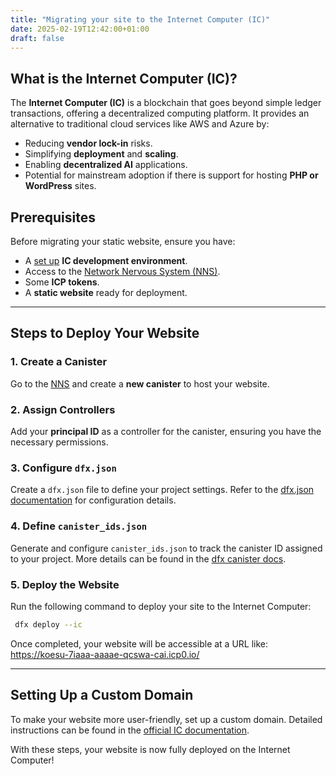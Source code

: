 ```yaml
---
title: "Migrating your site to the Internet Computer (IC)"
date: 2025-02-19T12:42:00+01:00
draft: false
---
```

## What is the Internet Computer (IC)?
The **Internet Computer (IC)** is a blockchain that goes beyond simple ledger transactions, offering a decentralized computing platform. It provides an alternative to traditional cloud services like AWS and Azure by:

- Reducing **vendor lock-in** risks.
- Simplifying **deployment** and **scaling**.
- Enabling **decentralized AI** applications.
- Potential for mainstream adoption if there is support for hosting **PHP or WordPress** sites.

## Prerequisites
Before migrating your static website, ensure you have:
- A [set up](https://internetcomputer.org/docs/current/developer-docs/getting-started/install) **IC development environment**.
- Access to the [Network Nervous System (NNS)](https://nns.ic0.app/).
- Some **ICP tokens**.
- A **static website** ready for deployment.

---
## Steps to Deploy Your Website
### 1. Create a Canister
Go to the [NNS](https://nns.ic0.app/) and create a **new canister** to host your website.

### 2. Assign Controllers
Add your **principal ID** as a controller for the canister, ensuring you have the necessary permissions.

### 3. Configure `dfx.json`
Create a `dfx.json` file to define your project settings. Refer to the [dfx.json documentation](https://internetcomputer.org/docs/current/developer-docs/developer-tools/cli-tools/dfx-json) for configuration details.

### 4. Define `canister_ids.json`
Generate and configure `canister_ids.json` to track the canister ID assigned to your project. More details can be found in the [dfx canister docs](https://internetcomputer.org/docs/current/developer-docs/developer-tools/cli-tools/cli-reference/dfx-canister).

### 5. Deploy the Website
Run the following command to deploy your site to the Internet Computer:
```sh
 dfx deploy --ic
```
Once completed, your website will be accessible at a URL like:
<a href="https://koesu-7iaaa-aaaae-qcswa-cai.icp0.io/">
https://koesu-7iaaa-aaaae-qcswa-cai.icp0.io/
</a>

---
## Setting Up a Custom Domain
To make your website more user-friendly, set up a custom domain. Detailed instructions can be found in the [official IC documentation](https://internetcomputer.org/docs/current/developer-docs/web-apps/custom-domains/using-custom-domains).

With these steps, your website is now fully deployed on the Internet Computer!
